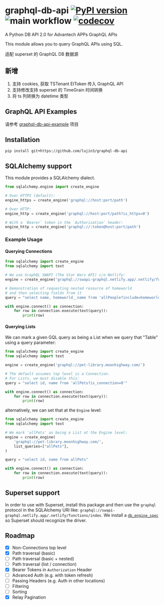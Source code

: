 # graphql-db-api [![PyPI version](https://badge.fury.io/py/sqlalchemy-graphqlapi.svg)](https://badge.fury.io/py/sqlalchemy-graphqlapi) ![main workflow](https://github.com/cancan101/graphql-db-api/actions/workflows/main.yml/badge.svg) [![codecov](https://codecov.io/gh/cancan101/graphql-db-api/branch/main/graph/badge.svg?token=TOI17GOA2O)](https://codecov.io/gh/cancan101/graphql-db-api)

A Python DB API 2.0 for Advantech APPs GraphQL APIs

This module allows you to query GraphQL APIs using SQL.

适配 superset 的 GraphQL DB 数据源

## 新增  

1. 支持 cookies, 获取 TSTenant EIToken 传入 GraphQL API
2. 支持修改支持 superset 的 TimeGrain 时间转换
3. 将 ts 列转换为 datetime 类型

## GraphQL API Examples  

请参考 [graphql-db-api-example](https://github.com/lujin3/graphql-db-api-example) 项目

## Installation

`pip install git+https://github.com/lujin3/graphql-db-api`

## SQLAlchemy support

This module provides a SQLAlchemy dialect.

```python
from sqlalchemy.engine import create_engine

# Over HTTPS (default):
engine_https = create_engine('graphql://host:port/path')

# Over HTTP:
engine_http = create_engine('graphql://host:port/path?is_https=0')

# With a `Bearer` token in the `Authorization` header:
engine_http = create_engine('graphql://:token@host:port/path')
```

### Example Usage

#### Querying Connections

```python
from sqlalchemy import create_engine
from sqlalchemy import text

# We use GraphQL SWAPI (The Star Wars API) c/o Netlify:
engine = create_engine('graphql://swapi-graphql.netlify.app/.netlify/functions/index')

# Demonstration of requesting nested resource of homeworld
# and then selecting fields from it
query = "select name, homeworld__name from 'allPeople?include=homeworld'"

with engine.connect() as connection:
    for row in connection.execute(text(query)):
        print(row)
```

#### Querying Lists

We can mark a given GQL query as being a List when we query that "Table" using a query parameter:

```python
from sqlalchemy import create_engine
from sqlalchemy import text

engine = create_engine('graphql://pet-library.moonhighway.com/')

# The default assumes top level is a Connection.
# For Lists, we must disable this:
query = "select id, name from 'allPets?is_connection=0'"

with engine.connect() as connection:
    for row in connection.execute(text(query)):
        print(row)
```

alternatively, we can set that at the `Engine` level:

```python
from sqlalchemy import create_engine
from sqlalchemy import text

# We mark 'allPets' as being a List at the Engine level:
engine = create_engine(
    'graphql://pet-library.moonhighway.com/',
    list_queries=["allPets"],
)

query = "select id, name from allPets"

with engine.connect() as connection:
    for row in connection.execute(text(query)):
        print(row)
```

## Superset support

In order to use with Superset, install this package and then use the `graphql` protocol in the SQLAlchemy URI like: `graphql://swapi-graphql.netlify.app/.netlify/functions/index`. We install a [`db_engine_spec`](https://github.com/cancan101/graphql-db-api/blob/main/graphqldb/db_engine_specs.py) so Superset should recognize the driver.

## Roadmap

- [x] Non-Connections top level
- [x] Path traversal (basic)
- [ ] Path traversal (basic + nested)
- [ ] Path traversal (list / connection)
- [x] Bearer Tokens in `Authorization` Header
- [ ] Advanced Auth (e.g. with token refresh)
- [ ] Passing Headers (e.g. Auth in other locations)
- [ ] Filtering
- [ ] Sorting
- [x] Relay Pagination
